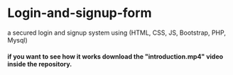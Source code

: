 # Login-and-signup-form
a secured login and signup system using (HTML, CSS, JS, Bootstrap, PHP, Mysql)
<h4>if you want to see how it works download the "introduction.mp4" video inside the repository.</h4>
